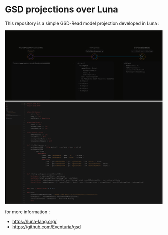 # GSD projections over Luna

This repository is a simple GSD-Read model projection developed in Luna :
<p align="center">
  <img src="docs/visual.jpg">
  <img src="docs/textual.jpg">
</p>

for more information :
- https://luna-lang.org/
- https://github.com/Eventuria/gsd  
